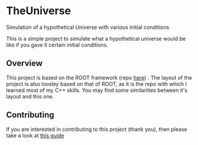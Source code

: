 # TheUniverse
Simulation of a hypothetical Universe with various initial conditions

This is a simple project to simulate what a hypothetical universe would be like if you gave it certain initial conditions.

## Overview

This project is based on the ROOT framework (repo [here](github.com/root-project/root)) . The layout of the project is also loosley based on that of ROOT, as it is the repo with which I learned most of my C++ skills. You may find some similarities between it's layout and this one.

## Contributing

If you are interested in contributing to this project (thank you), then please take a look at [this guide](https://github.com/AdvaitDhingra/TheUniverse/blob/master/CONTRIBUTING.md)

